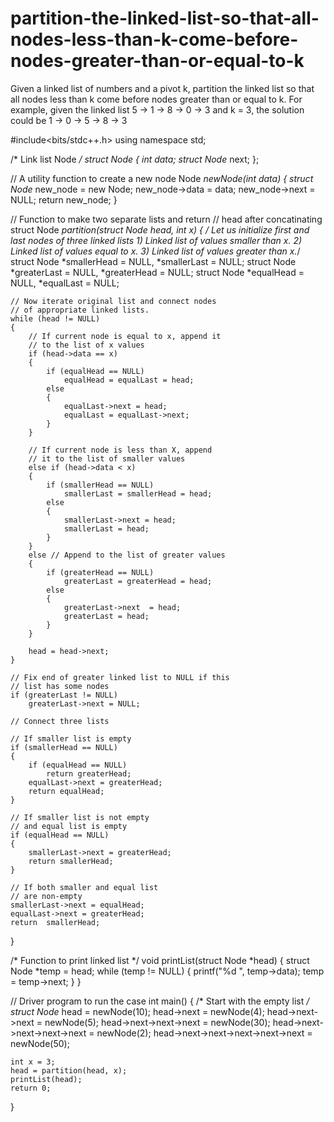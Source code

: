 # partition-the-linked-list-so-that-all-nodes-less-than-k-come-before-nodes-greater-than-or-equal-to-k
Given a linked list of numbers and a pivot k, partition the linked list so that all nodes less than k come before nodes greater than or equal to k.  For example, given the linked list 5 -> 1 -> 8 -> 0 -> 3 and k = 3, the solution could be 1 -> 0 -> 5 -> 8 -> 3


#include<bits/stdc++.h> 
using namespace std; 
  
/* Link list Node */
struct Node 
{ 
    int data; 
    struct Node* next; 
}; 
  
// A utility function to create a new node 
Node *newNode(int data) 
{ 
    struct Node* new_node = new Node; 
    new_node->data  = data; 
    new_node->next = NULL; 
    return new_node; 
} 
  
// Function to make two separate lists and return 
// head after concatinating 
struct Node *partition(struct Node *head, int x) 
{ 
    /* Let us initialize first and last nodes of 
      three linked lists 
        1) Linked list of values smaller than x. 
        2) Linked list of values equal to x. 
        3) Linked list of values greater than x.*/
    struct Node *smallerHead = NULL, *smallerLast = NULL; 
    struct Node *greaterLast = NULL, *greaterHead = NULL; 
    struct Node *equalHead = NULL, *equalLast = NULL; 
  
    // Now iterate original list and connect nodes 
    // of appropriate linked lists. 
    while (head != NULL) 
    { 
        // If current node is equal to x, append it 
        // to the list of x values 
        if (head->data == x) 
        { 
            if (equalHead == NULL) 
                equalHead = equalLast = head; 
            else
            { 
                equalLast->next = head; 
                equalLast = equalLast->next; 
            } 
        } 
  
        // If current node is less than X, append 
        // it to the list of smaller values 
        else if (head->data < x) 
        { 
            if (smallerHead == NULL) 
                smallerLast = smallerHead = head; 
            else
            { 
                smallerLast->next = head; 
                smallerLast = head; 
            } 
        } 
        else // Append to the list of greater values 
        { 
            if (greaterHead == NULL) 
                greaterLast = greaterHead = head; 
            else
            { 
                greaterLast->next  = head; 
                greaterLast = head; 
            } 
        } 
  
        head = head->next; 
    } 
  
    // Fix end of greater linked list to NULL if this 
    // list has some nodes 
    if (greaterLast != NULL) 
        greaterLast->next = NULL; 
  
    // Connect three lists 
  
    // If smaller list is empty 
    if (smallerHead == NULL) 
    { 
        if (equalHead == NULL) 
            return greaterHead; 
        equalLast->next = greaterHead; 
        return equalHead; 
    } 
  
    // If smaller list is not empty 
    // and equal list is empty 
    if (equalHead == NULL) 
    { 
        smallerLast->next = greaterHead; 
        return smallerHead; 
    } 
  
    // If both smaller and equal list 
    // are non-empty 
    smallerLast->next = equalHead; 
    equalLast->next = greaterHead; 
    return  smallerHead; 
} 
  
/* Function to print linked list */
void printList(struct Node *head) 
{ 
    struct Node *temp = head; 
    while (temp != NULL) 
    { 
        printf("%d  ", temp->data); 
        temp = temp->next; 
    } 
} 
  
// Driver program to run the case 
int main() 
{ 
    /* Start with the empty list */
    struct Node* head = newNode(10); 
    head->next = newNode(4); 
    head->next->next = newNode(5); 
    head->next->next->next = newNode(30); 
    head->next->next->next->next = newNode(2); 
    head->next->next->next->next->next = newNode(50); 
  
    int x = 3; 
    head = partition(head, x); 
    printList(head); 
    return 0; 
} 
